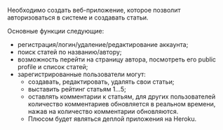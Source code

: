 Необходимо создать веб-приложение, которое позволит авторизоваться в системе и создавать статьи.

Основные функции следующие:
 * регистрация/логин/удаление/редактирование аккаунта;
 * поиск статей по названию/автору;
 * возможность перейти на страницу автора, посмотреть его public profile и список статей;
 * зарегистрированные пользователи могут:
   * создавать, редактировать, удалять свои статьи;
   * выставить рейтинг статьям 1…5;
   * оставлять комментарии к статьям, для других пользователей количество комментариев обновляется в реальном времени, нажав на количество комментарии обновляются.
   * Плюсом будет являться деплой приложения на Heroku.